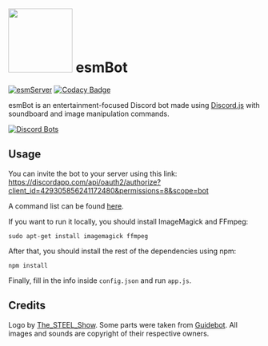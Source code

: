 # <img src="https://github.com/TheEssemCraft/esmBot/raw/master/esmbot.png" width="128"> esmBot
[![esmServer](https://discordapp.com/api/guilds/433601545855172609/embed.png)](https://discord.gg/jBxxkPZ) [![Codacy Badge](https://api.codacy.com/project/badge/Grade/cf403b0fe7444011afedbfaa113d247d)](https://www.codacy.com/app/smswessem/esmBot?utm_source=github.com&amp;utm_medium=referral&amp;utm_content=TheEssemCraft/esmBot&amp;utm_campaign=Badge_Grade)

esmBot is an entertainment-focused Discord bot made using [Discord.js](https://discord.js.org/) with soundboard and image manipulation commands.

[![Discord Bots](https://discordbots.org/api/widget/429305856241172480.svg)](https://discordbots.org/bot/429305856241172480)

## Usage
You can invite the bot to your server using this link: https://discordapp.com/api/oauth2/authorize?client_id=429305856241172480&permissions=8&scope=bot

A command list can be found [here](https://gist.github.com/TheEssemCraft/a0597f9603177a2df1d8398aa8b78729).

If you want to run it locally, you should install ImageMagick and FFmpeg:

```shell
sudo apt-get install imagemagick ffmpeg
```

After that, you should install the rest of the dependencies using npm:

```shell
npm install
```

Finally, fill in the info inside `config.json` and run `app.js`.

## Credits
Logo by [The_STEEL_Show](https://twitter.com/The_STEEL_Show).
Some parts were taken from [Guidebot](https://github.com/AnIdiotsGuide/guidebot).
All images and sounds are copyright of their respective owners.
